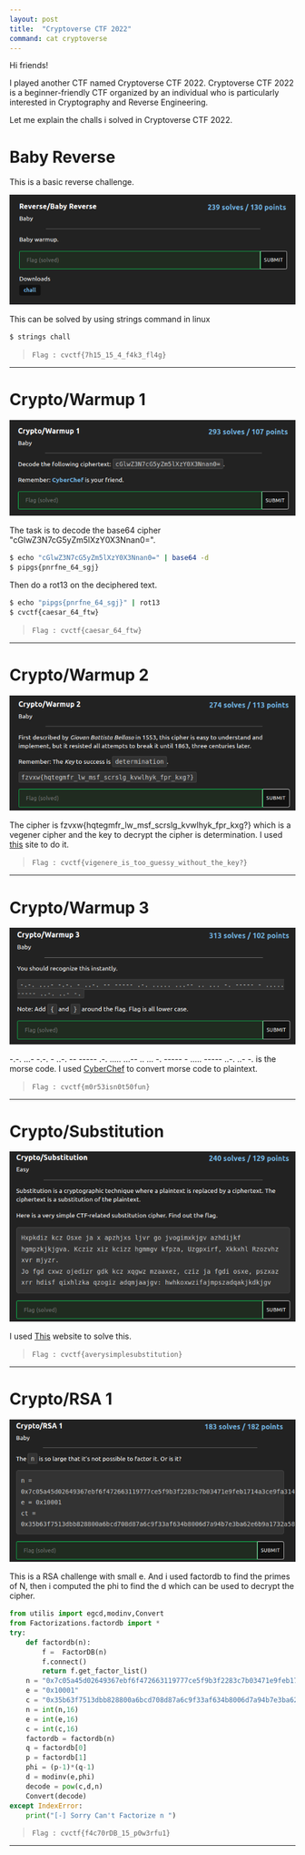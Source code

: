 ```yaml
---
layout: post
title:  "Cryptoverse CTF 2022"
command: cat cryptoverse
---
```


Hi friends!

I played another CTF named Cryptoverse CTF 2022.
Cryptoverse CTF 2022 is a beginner-friendly CTF organized by an individual who is particularly interested in Cryptography and Reverse Engineering.

Let me explain the challs i solved in Cryptoverse CTF 2022.

# Baby Reverse

This is a basic reverse challenge.

![baby_reverse](/assets/img/post_img/babyreverse1.png)

This can be solved by using strings command in linux

```bash
$ strings chall
```
> `Flag : cvctf{7h15_15_4_f4k3_fl4g}`

***

# Crypto/Warmup 1

![crypto/warmup1](/assets/img/post_img/cryptowarmup1.png)

The task is to decode the base64 cipher "cGlwZ3N7cG5yZm5lXzY0X3Nnan0=".

```bash
$ echo "cGlwZ3N7cG5yZm5lXzY0X3Nnan0=" | base64 -d
$ pipgs{pnrfne_64_sgj}
```
Then do a rot13 on the deciphered text.
```bash
$ echo "pipgs{pnrfne_64_sgj}" | rot13
$ cvctf{caesar_64_ftw}
```
> `Flag : cvctf{caesar_64_ftw}`

***

# Crypto/Warmup 2

![crypto/warmup2](/assets/img/post_img/cryptowarmup2.png)

The cipher is fzvxw{hqtegmfr_lw_msf_scrslg_kvwlhyk_fpr_kxg?} which is a vegener cipher and the key to decrypt the cipher is determination. 
I used [this](https://www.dcode.fr/vigenere-cipher) site to do it.

> `Flag : cvctf{vigenere_is_too_guessy_without_the_key?}`

***

# Crypto/Warmup 3

![crypto/warmup3](/assets/img/post_img/cryptowarmup3.png)

-.-. ...- -.-. - ..-. -- ----- .-. ..... ...-- .. ... -. ----- - ..... ----- ..-. ..- -. is the morse code. I used [CyberChef](https://gchq.github.io/CyberChef/) to convert morse code to plaintext.

> `Flag : cvctf{m0r53isn0t50fun}`
***

# Crypto/Substitution

![crypto/Substitution](/assets/img/post_img/cryptosubstitution.png)

I used [This](https://www.guballa.de/substitution-solver) website to solve this.

> `Flag : cvctf{averysimplesubstitution}`
***

# Crypto/RSA 1

![crypto/RSA1](/assets/img/post_img/cryptorsa1.png)

This is a RSA challenge with small e. And i used factordb to find the primes of N, then i computed the phi to find the d which can be used to decrypt the cipher.

```python
from utilis import egcd,modinv,Convert
from Factorizations.factordb import *
try:
    def factordb(n):
        f =  FactorDB(n)
        f.connect()
        return f.get_factor_list()
    n = "0x7c05a45d02649367ebf6f472663119777ce5f9b3f2283c7b03471e9feb1714a3ce9fa31460eebd9cd5aca7620ecdb52693a736e2fcc83d7909130c6038813fd16ef50c5ca6f491b4a8571289e6ef710536c4615604f8e7aeea606d4b5f59d7adbec935df23dc2bbc2adebbee07c05beb7fa68065805d8c8f0e86b5c3f654e651"
    e = "0x10001"
    c = "0x35b63f7513dbb828800a6bcd708d87a6c9f33af634b8006d7a94b7e3ba62e6b9a1732a58dc35a8df9f7554e1168bfe3de1cb64792332fc8e5c9d5db1e49e86deb650ee0313aae53b227c75e40779a150ddb521f3c80f139e26b2a8880f0869f755965346cd28b7ddb132cf8d8dcc31c6b1befc83e21d8c452bcce8b9207ab76e"
    n = int(n,16)
    e = int(e,16)
    c = int(c,16)
    factordb = factordb(n)
    q = factordb[0]
    p = factordb[1]
    phi = (p-1)*(q-1)
    d = modinv(e,phi)
    decode = pow(c,d,n)
    Convert(decode)
except IndexError:
    print("[-] Sorry Can't Factorize n ")
```
> `Flag : cvctf{f4c70rDB_15_p0w3rfu1}`

***